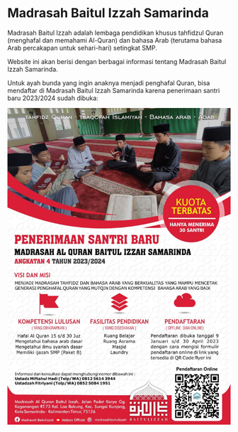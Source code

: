 # Madrasah Baitul Izzah Samarinda

Madrasah Baitul Izzah adalah lembaga pendidikan khusus tahfidzul Quran (menghafal dan memahami Al-Quran) dan bahasa Arab (terutama bahasa Arab percakapan untuk sehari-hari) setingkat SMP.

Website ini akan berisi dengan berbagai informasi tentang Madrasah Baitul Izzah Samarinda.

Untuk ayah bunda yang ingin anaknya menjadi penghafal Quran, bisa mendaftar di Madrasah Baitul Izzah Samarinda karena penerimaan santri baru 2023/2024 sudah dibuka:

![](./aset/penerimaan-santri-baru-tahun-2023-2024.jpeg)
